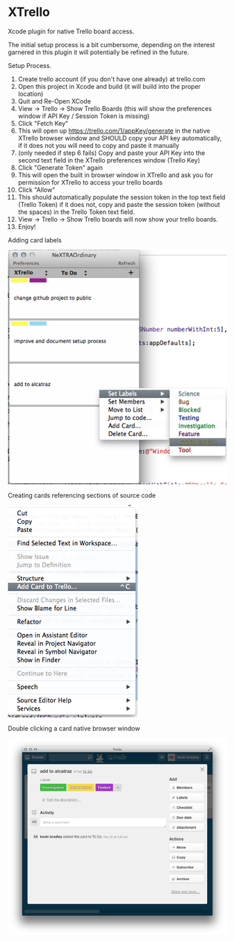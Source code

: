 XTrello
=======

Xcode plugin for native Trello board access.

The initial setup process is a bit cumbersome, depending on the interest garnered in this plugin it will potentially be refined in the future.

Setup Process.

1. Create trello account (if you don't have one already) at trello.com
2. Open this project in Xcode and build (it will build into the proper location)
3. Quit and Re-Open XCode
4. View -> Trello -> Show Trello Boards (this will show the preferences window if API Key / Session Token is missing)
5. Click "Fetch Key"
6. This will open up https://trello.com/1/appKey/generate in the native XTrello browser window and SHOULD copy your API key automatically, if it does not you will need to copy and paste it manually
7. (only needed if step 6 fails) Copy and paste your API Key into the second text field in the XTrello preferences window (Trello Key)
8. Click "Generate Token" again
9. This will open the built in browser window in XTrello and ask you for permission for XTrello to access your trello boards
10. Click "Allow"
11. This should automatically populate the session token in the top text field (Trello Token) if it does not, copy and paste the session token (without the spaces) in the Trello Token text field.
12. View -> Trello -> Show Trello boards will now show your trello boards.
13. Enjoy!


Adding card labels

![alt text](add_labels.png "Editing card labels")

Creating cards referencing sections of source code

![alt text](create_source_card.png "Creating cards from source")

Double clicking a card native browser window

![alt text](browser_window.png "Browser window from card double click")

